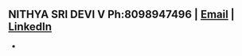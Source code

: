 ##      NITHYA SRI DEVI V   Ph:8098947496 | [Email](nithyasridevi26@gmail.com) | [LinkedIn](https://www.linkedin.com/in/nithya-sri-devi-v-607494205/)
* 




